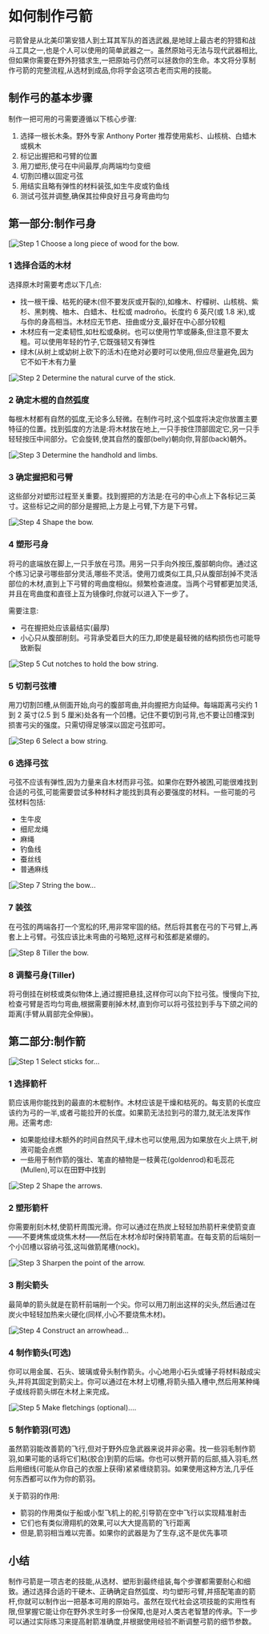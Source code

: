 # 如何制作弓箭

弓箭曾是从北美印第安猎人到土耳其军队的首选武器,是地球上最古老的狩猎和战斗工具之一,也是个人可以使用的简单武器之一。虽然原始弓无法与现代武器相比,但如果你需要在野外狩猎求生,一把原始弓仍然可以拯救你的生命。本文将分享制作弓箭的完整流程,从选材到成品,你将学会这项古老而实用的技能。


## 制作弓的基本步骤

制作一把可用的弓需要遵循以下核心步骤:

1. 选择一根长木条。野外专家 Anthony Porter 推荐使用紫杉、山核桃、白蜡木或枫木
2. 标记出握把和弓臂的位置
3. 用刀塑形,使弓在中间最厚,向两端均匀变细
4. 切割凹槽以固定弓弦
5. 用结实且略有弹性的材料装弦,如生牛皮或钓鱼线
6. 测试弓弦并调整,确保其拉伸良好且弓身弯曲均匀

## 第一部分:制作弓身

[![Step 1 Choose a long piece of wood for the bow.](https://www.wikihow.com/images/thumb/3/34/Make-a-Bow-and-Arrow-Step-01-Version-2.jpg/v4-460px-Make-a-Bow-and-Arrow-Step-01-Version-2.jpg)

### 1 选择合适的木材

选择原木时需要考虑以下几点:

- 找一根干燥、枯死的硬木(但不要发灰或开裂的),如橡木、柠檬树、山核桃、紫杉、黑刺槐、柚木、白蜡木、杜松或 madroño。长度约 6 英尺(或 1.8 米),或与你的身高相当。木材应无节疤、扭曲或分支,最好在中心部分较粗
- 木材应有一定柔韧性,如杜松或桑树。也可以使用竹竿或藤条,但注意不要太粗。可以使用年轻的竹子,它既强韧又有弹性
- 绿木(从树上或幼树上砍下的活木)在绝对必要时可以使用,但应尽量避免,因为它不如干木有力量


[![Step 2 Determine the natural curve of the stick.](https://www.wikihow.com/images/thumb/8/87/Make-a-Bow-and-Arrow-Step-02-Version-3.jpg/v4-460px-Make-a-Bow-and-Arrow-Step-02-Version-3.jpg)
### 2 确定木棍的自然弧度

每根木材都有自然的弧度,无论多么轻微。在制作弓时,这个弧度将决定你放置主要特征的位置。找到弧度的方法是:将木材放在地上,一只手按住顶部固定它,另一只手轻轻按压中间部分。它会旋转,使其自然的腹部(belly)朝向你,背部(back)朝外。

[![Step 3 Determine the handhold and limbs.](https://www.wikihow.com/images/thumb/a/a5/Make-a-Bow-and-Arrow-Step-03-Version-2.jpg/v4-460px-Make-a-Bow-and-Arrow-Step-03-Version-2.jpg)
### 3 确定握把和弓臂

这些部分对塑形过程至关重要。找到握把的方法是:在弓的中心点上下各标记三英寸。这些标记之间的部分是握把,上方是上弓臂,下方是下弓臂。

[![Step 4 Shape the bow.](https://www.wikihow.com/images/thumb/3/31/Make-a-Bow-and-Arrow-Step-04-Version-2.jpg/v4-460px-Make-a-Bow-and-Arrow-Step-04-Version-2.jpg)

### 4 塑形弓身

将弓的底端放在脚上,一只手放在弓顶。用另一只手向外按压,腹部朝向你。通过这个练习记录弓哪些部分灵活,哪些不灵活。使用刀或类似工具,只从腹部刮掉不灵活部位的木材,直到上下弓臂的弯曲度相似。频繁检查进度。当两个弓臂都更加灵活,并且在弯曲度和直径上互为镜像时,你就可以进入下一步了。

需要注意:

- 弓在握把处应该最结实(最厚)
- 小心只从腹部削刻。弓背承受着巨大的压力,即使是最轻微的结构损伤也可能导致断裂

[![Step 5 Cut notches to hold the bow string.](https://www.wikihow.com/images/thumb/f/f7/Make-a-Bow-and-Arrow-Step-05-Version-2.jpg/v4-460px-Make-a-Bow-and-Arrow-Step-05-Version-2.jpg)

### 5 切割弓弦槽

用刀切割凹槽,从侧面开始,向弓的腹部弯曲,并向握把方向延伸。每端距离弓尖约 1 到 2 英寸(2.5 到 5 厘米)处各有一个凹槽。记住不要切到弓背,也不要让凹槽深到损害弓尖的强度。只需切得足够深以固定弓弦即可。

[![Step 6 Select a bow string.](https://www.wikihow.com/images/thumb/8/8a/Make-a-Bow-and-Arrow-Step-06-Version-4.jpg/v4-460px-Make-a-Bow-and-Arrow-Step-06-Version-4.jpg)

### 6 选择弓弦

弓弦不应该有弹性,因为力量来自木材而非弓弦。如果你在野外被困,可能很难找到合适的弓弦,可能需要尝试多种材料才能找到具有必要强度的材料。一些可能的弓弦材料包括:

- 生牛皮
- 细尼龙绳
- 麻绳
- 钓鱼线
- 蚕丝线
- 普通麻线

[![Step 7 String the bow...](https://www.wikihow.com/images/thumb/c/cd/Make-a-Bow-and-Arrow-Step-07-Version-2.jpg/v4-460px-Make-a-Bow-and-Arrow-Step-07-Version-2.jpg)

### 7 装弦

在弓弦的两端各打一个宽松的环,用非常牢固的结。然后将其套在弓的下弓臂上,再套上上弓臂。弓弦应该比未弯曲的弓略短,这样弓和弦都是紧绷的。

[![Step 8 Tiller the bow.](https://www.wikihow.com/images/thumb/3/3c/Make-a-Bow-and-Arrow-Step-08-Version-2.jpg/v4-460px-Make-a-Bow-and-Arrow-Step-08-Version-2.jpg)

### 8 调整弓身(Tiller)

将弓倒挂在树枝或类似物体上,通过握把悬挂,这样你可以向下拉弓弦。慢慢向下拉,检查弓臂是否均匀弯曲,根据需要削掉木材,直到你可以将弓弦拉到手与下颌之间的距离(手臂从肩部完全伸展)。


## 第二部分:制作箭

[![Step 1 Select sticks for...](https://www.wikihow.com/images/thumb/7/70/Make-a-Bow-and-Arrow-Step-09-Version-2.jpg/v4-460px-Make-a-Bow-and-Arrow-Step-09-Version-2.jpg)
### 1 选择箭杆

箭应该用你能找到的最直的木棍制作。木材应该是干燥和枯死的。每支箭的长度应该约为弓的一半,或者弓能拉开的长度。如果箭无法拉到弓的潜力,就无法发挥作用。还需考虑:

- 如果能给绿木额外的时间自然风干,绿木也可以使用,因为如果放在火上烘干,树液可能会点燃
- 一些用于制作箭的强壮、笔直的植物是一枝黄花(goldenrod)和毛蕊花(Mullen),可以在田野中找到

[![Step 2 Shape the arrows.](https://www.wikihow.com/images/thumb/a/a6/Make-a-Bow-and-Arrow-Step-10-Version-5.jpg/v4-460px-Make-a-Bow-and-Arrow-Step-10-Version-5.jpg)

### 2 塑形箭杆

你需要削刻木材,使箭杆周围光滑。你可以通过在热炭上轻轻加热箭杆来使箭变直——不要烤焦或烧焦木材——然后在木材冷却时保持箭笔直。在每支箭的后端刻一个小凹槽以容纳弓弦,这叫做箭尾槽(nock)。

[![Step 3 Sharpen the point of the arrow.](https://www.wikihow.com/images/thumb/a/ad/Make-a-Bow-and-Arrow-Step-11-Version-5.jpg/v4-460px-Make-a-Bow-and-Arrow-Step-11-Version-5.jpg)

### 3 削尖箭头

最简单的箭头就是在箭杆前端削一个尖。你可以用刀削出这样的尖头,然后通过在炭火中轻轻加热来火硬化(同样,小心不要烧焦木材)。

[![Step 4 Construct an arrowhead...](https://www.wikihow.com/images/thumb/a/a2/Make-a-Bow-and-Arrow-Step-12-Version-5.jpg/v4-460px-Make-a-Bow-and-Arrow-Step-12-Version-5.jpg)
### 4 制作箭头(可选)

你可以用金属、石头、玻璃或骨头制作箭头。小心地用小石头或锤子将材料敲成尖头,并将其固定到箭尖上。你可以通过在木材上切槽,将箭头插入槽中,然后用某种绳子或线将箭头绑在木材上来完成。

[![Step 5 Make fletchings (optional)....](https://www.wikihow.com/images/thumb/c/c9/Make-a-Bow-and-Arrow-Step-13-Version-5.jpg/v4-460px-Make-a-Bow-and-Arrow-Step-13-Version-5.jpg)
### 5 制作箭羽(可选)

虽然箭羽能改善箭的飞行,但对于野外应急武器来说并非必需。找一些羽毛制作箭羽,如果可能的话将它们粘(胶合)到箭的后端。你也可以劈开箭的后部,插入羽毛,然后用细线(可能从你自己的衣服上获得)紧紧缠绕箭羽。如果使用这种方法,几乎任何东西都可以作为你的箭羽。

关于箭羽的作用:

- 箭羽的作用类似于船或小型飞机上的舵,引导箭在空中飞行以实现精准射击
- 它们也有类似滑翔机的效果,可以大大提高箭的飞行距离
- 但是,箭羽相当难以完善。如果你的武器是为了生存,这不是优先事项

## 小结

制作弓箭是一项古老的技能,从选材、塑形到最终组装,每个步骤都需要耐心和细致。通过选择合适的干硬木、正确确定自然弧度、均匀塑形弓臂,并搭配笔直的箭杆,你就可以制作出一把基本可用的原始弓。虽然在现代社会这项技能的实用性有限,但掌握它能让你在野外求生时多一份保障,也是对人类古老智慧的传承。下一步可以通过实际练习来提高射箭准确度,并根据使用经验不断调整弓箭的细节参数。
